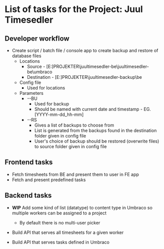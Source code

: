 # List of tasks for the Project: Juul Timesedler

## Developer workflow
* Create script / batch file / console app to create backup and restore of database files
  * Locations
    * Source - [E:\]PROJEKTER\juultimesedler-be\juultimesedler-be\umbraco
    * Destination - [E:\]PROJEKTER\juultimesedler-backup\be
  * Config file
    * Used for locations
  * Parameters
    * --BU
      * Used for backup
      * Should be named with current date and timestamp - EG.[YYYY-mm-dd_hh-mm]
    * --RS
      * Gives a list of backups to choose from
      * List is generated from the backups found in the destination folder given in config file
      * User's choice of backup should be restored (overwrite files) to source folder given in config file

## Frontend tasks
* Fetch timesheets from BE and present them to user in FE app
* Fetch and present predefined tasks

## Backend tasks
* **WIP** Add some kind of list (datatype) to content type in Umbraco so multiple workers can be assigned to a project
  * By default there is no multi-user picker

* Build API that serves all timesheets for a given worker
* Build API that serves tasks defined in Umbraco